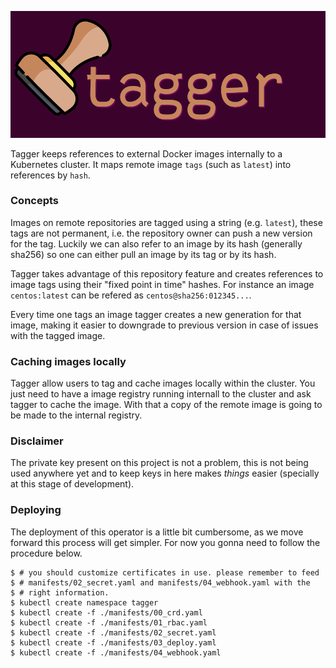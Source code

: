 ![tagger logo](./assets/tagger.png)

Tagger keeps references to external Docker images internally to a Kubernetes cluster. It
maps remote image `tags` (such as `latest`) into references by `hash`.

### Concepts

Images on remote repositories are tagged using a string (e.g. `latest`), these tags are
not permanent, i.e. the repository owner can push a new version for the tag. Luckily we
can also refer to an image by its hash (generally sha256) so one can either pull an image
by its tag or by its hash.

Tagger takes advantage of this repository feature and creates references to image tags
using their "fixed point in time" hashes. For instance an image `centos:latest` can be
refered as `centos@sha256:012345...`.

Every time one tags an image tagger creates a new generation for that image, making it
easier to downgrade to previous version in case of issues with the tagged image.

### Caching images locally

Tagger allow users to tag and cache images locally within the cluster. You just need to
have a image registry running internall to the cluster and ask tagger to cache the image.
With that a copy of the remote image is going to be made to the internal registry.

### Disclaimer

The private key present on this project is not a problem, this is not being used anywhere
yet and to keep keys in here makes *things* easier (specially at this stage of development).

### Deploying

The deployment of this operator is a little bit cumbersome, as we move forward this process
will get simpler. For now you gonna need to follow the procedure below.

```
$ # you should customize certificates in use. please remember to feed
$ # manifests/02_secret.yaml and manifests/04_webhook.yaml with the
$ # right information.
$ kubectl create namespace tagger
$ kubectl create -f ./manifests/00_crd.yaml
$ kubectl create -f ./manifests/01_rbac.yaml
$ kubectl create -f ./manifests/02_secret.yaml
$ kubectl create -f ./manifests/03_deploy.yaml
$ kubectl create -f ./manifests/04_webhook.yaml
```
